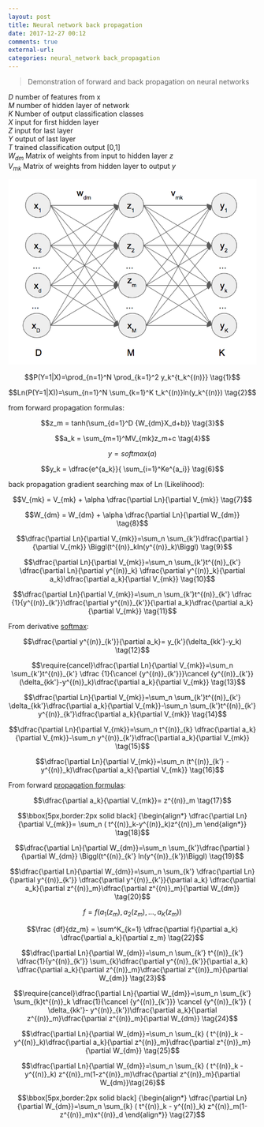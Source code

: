 ```yaml
---
layout: post
title: Neural network back propagation
date: 2017-12-27 00:12
comments: true
external-url:
categories: neural_network back_propagation
---
```


> Demonstration of forward and back propagation on neural networks

$D$ number of features from x  
$M$ number of hidden layer of network  
$K$ Number of output classification classes   
$X$ input for first hidden layer  
$Z$ input for last layer  
$Y$ output of last layer  
$T$ trained classification output [0,1]  
$W_{dm}$ Matrix of weights from input to hidden layer $z$  
$V_{mk}$ Matrix of weights from hidden layer to output $y$  

![basic network example](/assets/basic-network.png)

$$P(Y=1|X)=\prod_{n=1}^N \prod_{k=1}^2 y_k^{t_k^{(n)}} \tag{1}$$

$$Ln(P(Y=1|X))=\sum_{n=1}^N \sum_{k=1}^K t_k^{(n)}ln(y_k^{(n)}) \tag{2}$$

from forward propagation formulas:

$$z_m = tanh(\sum_{d=1}^D {W_{dm}X_d+b)} \tag{3}$$

$$a_k = \sum_{m=1}^MV_{mk}z_m+c \tag{4}$$

$$y = softmax(a) \tag{5}$$  

$$y_k = \dfrac{e^{a_k}}{ \sum_{i=1}^Ke^{a_i}} \tag{6}$$  

back propagation gradient searching max of Ln (Likelihood):

$$V_{mk} = V_{mk} + \alpha \dfrac{\partial Ln}{\partial V_{mk}} \tag{7}$$

$$W_{dm} = W_{dm} + \alpha \dfrac{\partial Ln}{\partial W_{dm}} \tag{8}$$

$$\dfrac{\partial Ln}{\partial V_{mk}}=\sum_n \sum_{k'}\dfrac{\partial }{\partial V_{mk}} \Biggl(t^{(n)}_kln(y^{(n)}_k)\Biggl) \tag{9}$$

$$\dfrac{\partial Ln}{\partial V_{mk}}=\sum_n \sum_{k'}t^{(n)}_{k'} \dfrac{\partial Ln}{\partial y^{(n)}_k} \dfrac{\partial y^{(n)}_k}{\partial a_k}\dfrac{\partial a_k}{\partial V_{mk}} \tag{10}$$

$$\dfrac{\partial Ln}{\partial V_{mk}}=\sum_n \sum_{k'}t^{(n)}_{k'} \dfrac {1}{y^{(n)}_{k'}}\dfrac{\partial y^{(n)}_{k'}}{\partial a_k}\dfrac{\partial a_k}{\partial V_{mk}} \tag{11}$$

From derivative [softmax](https://m-alcu.github.io/blog/2017/12/15/derivative-softmax/):

$$\dfrac{\partial y^{(n)}_{k'}}{\partial a_k}= y_{k'}(\delta_{kk'}-y_k) \tag{12}$$  

$$\require{cancel}\dfrac{\partial Ln}{\partial V_{mk}}=\sum_n \sum_{k'}t^{(n)}_{k'} \dfrac {1}{\cancel {y^{(n)}_{k'}}}\cancel {y^{(n)}_{k'}}(\delta_{kk'}-y^{(n)}_k)\dfrac{\partial a_k}{\partial V_{mk}} \tag{13}$$

$$\dfrac{\partial Ln}{\partial V_{mk}}=\sum_n \sum_{k'}t^{(n)}_{k'} \delta_{kk'}\dfrac{\partial a_k}{\partial V_{mk}}-\sum_n \sum_{k'}t^{(n)}_{k'} y^{(n)}_{k'}\dfrac{\partial a_k}{\partial V_{mk}} \tag{14}$$

$$\dfrac{\partial Ln}{\partial V_{mk}}=\sum_n t^{(n)}_{k} \dfrac{\partial a_k}{\partial V_{mk}}-\sum_n  y^{(n)}_{k'}\dfrac{\partial a_k}{\partial V_{mk}} \tag{15}$$

$$\dfrac{\partial Ln}{\partial V_{mk}}=\sum_n (t^{(n)}_{k'} -y^{(n)}_k)\dfrac{\partial a_k}{\partial V_{mk}} \tag{16}$$  

From forward [propagation formulas](https://m-alcu.github.io/blog/2017/12/16/forward-propagation-deep-learning/):

$$\dfrac{\partial a_k}{\partial V_{mk}}= z^{(n)}_m \tag{17}$$

$$\bbox[5px,border:2px solid black] {\begin{align*} \dfrac{\partial Ln}{\partial V_{mk}}= \sum_n ( t^{(n)}_k-y^{(n)}_k)z^{(n)}_m \end{align*}} \tag{18}$$

$$\dfrac{\partial Ln}{\partial W_{dm}}=\sum_n \sum_{k'}\dfrac{\partial }{\partial W_{dm}} \Biggl(t^{(n)}_{k'} ln(y^{(n)}_{k'})\Biggl) \tag{19}$$

$$\dfrac{\partial Ln}{\partial W_{dm}}=\sum_n \sum_{k'} \dfrac{\partial Ln}{\partial y^{(n)}_{k'}} \dfrac{\partial y^{(n)}_{k'}}{\partial a_k} \dfrac{\partial a_k}{\partial z^{(n)}_m}\dfrac{\partial z^{(n)}_m}{\partial W_{dm}} \tag{20}$$

$$f=f(a_1(z_m), a_2(z_m), ...,a_K(z_m))\tag{21}$$

$$\frac {df}{dz_m} = \sum^K_{k=1}  \dfrac{\partial f}{\partial a_k} \dfrac{\partial a_k}{\partial z_m} \tag{22}$$

$$\dfrac{\partial Ln}{\partial W_{dm}}=\sum_n \sum_{k'}  t^{(n)}_{k'} \dfrac{1}{y^{(n)}_{k'}} \sum_{k}\dfrac{\partial y^{(n)}_{k'}}{\partial a_k} \dfrac{\partial a_k}{\partial z^{(n)}_m}\dfrac{\partial z^{(n)}_m}{\partial W_{dm}} \tag{23}$$


$$\require{cancel}\dfrac{\partial Ln}{\partial W_{dm}}=\sum_n \sum_{k'} \sum_{k}t^{(n)}_k \dfrac{1}{\cancel {y^{(n)}_{k'}}} \cancel {y^{(n)}_{k'}} ( \delta_{kk'}- y^{(n)}_{k'})\dfrac{\partial a_k}{\partial z^{(n)}_m}\dfrac{\partial z^{(n)}_m}{\partial W_{dm}} \tag{24}$$

$$\dfrac{\partial Ln}{\partial W_{dm}}=\sum_n \sum_{k} ( t^{(n)}_k - y^{(n)}_k)\dfrac{\partial a_k}{\partial z^{(n)}_m}\dfrac{\partial z^{(n)}_m}{\partial W_{dm}} \tag{25}$$

$$\dfrac{\partial Ln}{\partial W_{dm}}=\sum_n \sum_{k} ( t^{(n)}_k - y^{(n)}_k) z^{(n)}_m(1-z^{(n)}_m)\dfrac{\partial z^{(n)}_m}{\partial W_{dm}}\tag{26}$$

$$\bbox[5px,border:2px solid black] {\begin{align*} \dfrac{\partial Ln}{\partial W_{dm}}=\sum_n \sum_{k} ( t^{(n)}_k - y^{(n)}_k) z^{(n)}_m(1-z^{(n)}_m)x^{(n)}_d \end{align*}} \tag{27}$$


